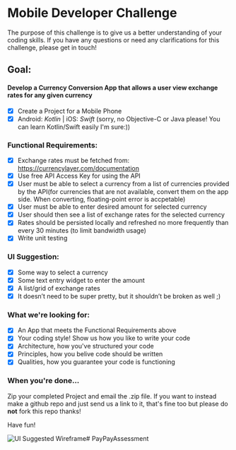 # Mobile Developer Challenge

The purpose of this challenge is to give us a better understanding of your coding skills. If you have any questions or need any clarifications for this challenge, please get in touch!

## Goal:

#### Develop a Currency Conversion App that allows a user view exchange rates for any given currency

- [X] Create a Project for a Mobile Phone
- [X] Android: _Kotlin_ | iOS: _Swift_ (sorry, no Objective-C or Java please! You can learn Kotlin/Swift easily I'm sure:))

### Functional Requirements:
- [X] Exchange rates must be fetched from: https://currencylayer.com/documentation  
- [X] Use free API Access Key for using the API
- [X] User must be able to select a currency from a list of currencies provided by the API(for currencies that are not available, convert them on the app side. When converting, floating-point error is accpetable)
- [X] User must be able to enter desired amount for selected currency
- [X] User should then see a list of exchange rates for the selected currency
- [X] Rates should be persisted locally and refreshed no more frequently than every 30 minutes (to limit bandwidth usage)
- [X] Write unit testing

### UI Suggestion:
- [X] Some way to select a currency
- [X] Some text entry widget to enter the amount
- [X] A list/grid of exchange rates
- [X] It doesn’t need to be super pretty, but it shouldn’t be broken as well ;)

### What we're looking for:
- [X] An App that meets the Functional Requirements above
- [X] Your coding style! Show us how you like to write your code
- [X] Architecture, how you've structured your code
- [X] Principles, how you belive code should be written
- [X] Qualities, how you guarantee your code is functioning

### When you're done...

Zip your completed Project and email the .zip file.
If you want to instead make a github repo and just send us a link to it, that's fine too but please do __not__ fork this repo thanks!

Have fun!

![UI Suggested Wireframe](ui_suggestion.png)# PayPayAssessment
